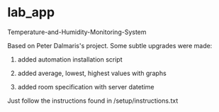 # lab_app

Temperature-and-Humidity-Monitoring-System 

Based on Peter Dalmaris's project. Some subtle upgrades were made:

1) added automation installation script 

2) added average, lowest, highest values with graphs

3) added room specification with server datetime

Just follow the instructions found in /setup/instructions.txt
